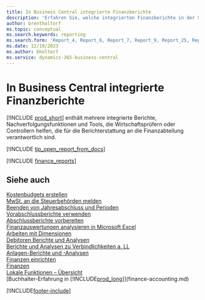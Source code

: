 ```yaml
---
title: In Business Central integrierte Finanzberichte
description: 'Erfahren Sie, welche integrierten Finanzberichte in der Standardversion von Business Central verfügbar sind, damit Sie den Überblick über Ihr Unternehmen behalten können. Verwenden Sie Bericht 38 für Gewinn- und Verlustberichte (G+V).'
author: brentholtorf
ms.topic: conceptual
ms.search.keywords: reporting
ms.search.form: 'Report_4, Report_6, Report_7, Report_9, Report_25, Report_38'
ms.date: 12/19/2023
ms.author: bholtorf
ms.service: dynamics-365-business-central
---
```


# In Business Central integrierte Finanzberichte

[!INCLUDE [prod_short](includes/prod_short.md)] enthält mehrere integrierte Berichte, Nachverfolgungsfunktionen und Tools, die Wirtschaftsprüfern oder Controllern helfen, die für die Berichterstattung an die Finanzabteilung verantwortlich sind. 

[!INCLUDE [tip_open_report_from_docs](includes/tip-open-report-from-docs.md)]

[!INCLUDE [finance_reports](includes/finance-reports-include.md)]


## Siehe auch 

[Kostenbudgets erstellen](finance-create-cost-budgets.md)  
[MwSt. an die Steuerbehörden melden](finance-how-report-vat.md)  
[Beenden von Jahresabschluss und Perioden](year-close-years-periods.md)  
[Vorabschlussberichte verwenden](year-prepare-preclose-reports.md)  
[Abschlussberichte vorbereiten](year-prepare-close-statement.md)  
[Finanzauswertungen analysieren in Microsoft Excel](finance-analyze-excel.md)  
[Arbeiten mit Dimensionen](finance-dimensions.md)  
[Debitoren Berichte und Analysen](receivables-reports.md)  
[Berichte und Analysen zu Verbindlichkeiten a. LL](payables-reports.md)  
[Anlagen-Berichte und -Analysen](fa-reports.md)  
[Finanzen einrichten](finance-setup-finance.md)  
[Finanzen](finance.md)  
[Lokale Funktionen – Übersicht](about-localization.md)  
[Buchhalter-Erfahrung in [!INCLUDE[prod_long](includes/prod_long.md)]](finance-accounting.md)  


[!INCLUDE[footer-include](includes/footer-banner.md)]
